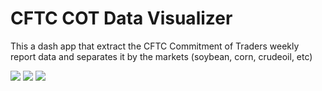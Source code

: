 # CFTC COT Data Visualizer
This a dash app that extract the CFTC Commitment of Traders weekly report data and separates it by the markets (soybean, corn, crudeoil, etc)

<image src=https://github.com/JReyDev/CFTCCOTData/assets/102834451/b3f7ab18-e669-472c-989f-adc98dc8657d>

<image src=https://github.com/JReyDev/CFTCCOTData/assets/102834451/1c1dec17-212b-4346-bcd3-bba1bc31ee6a>


<image src=https://github.com/JReyDev/CFTCCOTData/assets/102834451/1099d957-73e1-4031-8a23-20f02bd3083f>

